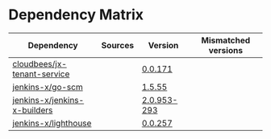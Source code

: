 # Dependency Matrix

Dependency | Sources | Version | Mismatched versions
---------- | ------- | ------- | -------------------
[cloudbees/jx-tenant-service](https://github.com/cloudbees/jx-tenant-service) |  | [0.0.171](https://github.com/cloudbees/jx-tenant-service/releases/tag/v0.0.171) | 
[jenkins-x/go-scm](https://github.com/jenkins-x/go-scm) |  | [1.5.55]() | 
[jenkins-x/jenkins-x-builders](https://github.com/jenkins-x/jenkins-x-builders) |  | [2.0.953-293]() | 
[jenkins-x/lighthouse](https://github.com/jenkins-x/lighthouse) |  | [0.0.257]() | 
